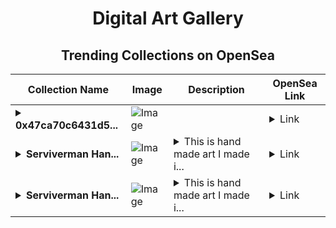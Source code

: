<div align="center">

# Digital Art Gallery

## Trending Collections on OpenSea

| Collection Name                       | Image                                                                                     | Description                       | OpenSea Link                                                                                          |
|---------------------------------------|-------------------------------------------------------------------------------------------|-----------------------------------|--------------------------------------------------------------------------------------------------------|
| **<details><summary>0x47ca70c6431d5...</summary>0x47ca70c6431d5a334313086bd15a3e7eed083b4b</details>** | ![Image](https://i.seadn.io/s/raw/files/3858370c5f86afe178076617670ef654.jpg?w=500&auto=format?w=200&auto=format) |  | <details><summary>Link</summary>[0x47ca70c6431d5a334313086bd15a3e7eed083b4b](https://opensea.io/collection/0x47ca70c6431d5a334313086bd15a3e7eed083b4b)</details> |
| **<details><summary>Serviverman Han...</summary>Serviverman Handmade Art</details>** | ![Image](https://i.seadn.io/s/raw/files/2a913bbfd5c5ee70dccc5f6ac642979b.jpg?w=500&auto=format?w=200&auto=format) | <details><summary>This is hand made art I made i...</summary>This is hand made art I made in 2017 and 2018 with pencils, pens, and markers. This a set of pop culture creations. </details> | <details><summary>Link</summary>[Serviverman Handmade Art](https://opensea.io/collection/serviverman-handmade-art-1)</details> |
| **<details><summary>Serviverman Han...</summary>Serviverman Handmade Art</details>** | ![Image](https://i.seadn.io/s/raw/files/2a913bbfd5c5ee70dccc5f6ac642979b.jpg?w=500&auto=format?w=200&auto=format) | <details><summary>This is hand made art I made i...</summary>This is hand made art I made in 2017 and 2018 with pencils, pens, and markers. This a set of pop culture creations. </details> | <details><summary>Link</summary>[Serviverman Handmade Art](https://opensea.io/collection/serviverman-handmade-art)</details> |

</div>